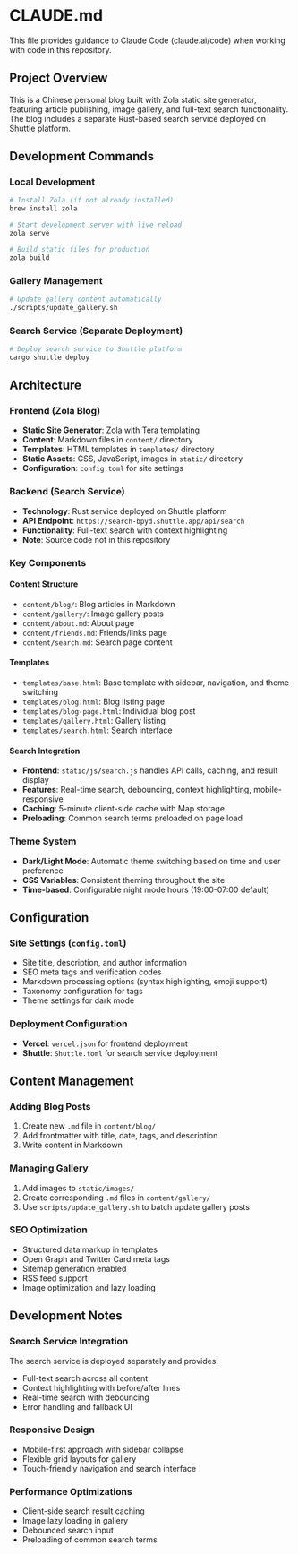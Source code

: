 # CLAUDE.md

This file provides guidance to Claude Code (claude.ai/code) when working with code in this repository.

## Project Overview

This is a Chinese personal blog built with Zola static site generator, featuring article publishing, image gallery, and full-text search functionality. The blog includes a separate Rust-based search service deployed on Shuttle platform.

## Development Commands

### Local Development
```bash
# Install Zola (if not already installed)
brew install zola

# Start development server with live reload
zola serve

# Build static files for production
zola build
```

### Gallery Management
```bash
# Update gallery content automatically
./scripts/update_gallery.sh
```

### Search Service (Separate Deployment)
```bash
# Deploy search service to Shuttle platform
cargo shuttle deploy
```

## Architecture

### Frontend (Zola Blog)
- **Static Site Generator**: Zola with Tera templating
- **Content**: Markdown files in `content/` directory
- **Templates**: HTML templates in `templates/` directory
- **Static Assets**: CSS, JavaScript, images in `static/` directory
- **Configuration**: `config.toml` for site settings

### Backend (Search Service)
- **Technology**: Rust service deployed on Shuttle platform
- **API Endpoint**: `https://search-bpyd.shuttle.app/api/search`
- **Functionality**: Full-text search with context highlighting
- **Note**: Source code not in this repository

### Key Components

#### Content Structure
- `content/blog/`: Blog articles in Markdown
- `content/gallery/`: Image gallery posts
- `content/about.md`: About page
- `content/friends.md`: Friends/links page
- `content/search.md`: Search page content

#### Templates
- `templates/base.html`: Base template with sidebar, navigation, and theme switching
- `templates/blog.html`: Blog listing page
- `templates/blog-page.html`: Individual blog post
- `templates/gallery.html`: Gallery listing
- `templates/search.html`: Search interface

#### Search Integration
- **Frontend**: `static/js/search.js` handles API calls, caching, and result display
- **Features**: Real-time search, debouncing, context highlighting, mobile-responsive
- **Caching**: 5-minute client-side cache with Map storage
- **Preloading**: Common search terms preloaded on page load

### Theme System
- **Dark/Light Mode**: Automatic theme switching based on time and user preference
- **CSS Variables**: Consistent theming throughout the site
- **Time-based**: Configurable night mode hours (19:00-07:00 default)

## Configuration

### Site Settings (`config.toml`)
- Site title, description, and author information
- SEO meta tags and verification codes
- Markdown processing options (syntax highlighting, emoji support)
- Taxonomy configuration for tags
- Theme settings for dark mode

### Deployment Configuration
- **Vercel**: `vercel.json` for frontend deployment
- **Shuttle**: `Shuttle.toml` for search service deployment

## Content Management

### Adding Blog Posts
1. Create new `.md` file in `content/blog/`
2. Add frontmatter with title, date, tags, and description
3. Write content in Markdown

### Managing Gallery
1. Add images to `static/images/`
2. Create corresponding `.md` files in `content/gallery/`
3. Use `scripts/update_gallery.sh` to batch update gallery posts

### SEO Optimization
- Structured data markup in templates
- Open Graph and Twitter Card meta tags
- Sitemap generation enabled
- RSS feed support
- Image optimization and lazy loading

## Development Notes

### Search Service Integration
The search service is deployed separately and provides:
- Full-text search across all content
- Context highlighting with before/after lines
- Real-time search with debouncing
- Error handling and fallback UI

### Responsive Design
- Mobile-first approach with sidebar collapse
- Flexible grid layouts for gallery
- Touch-friendly navigation and search interface

### Performance Optimizations
- Client-side search result caching
- Image lazy loading in gallery
- Debounced search input
- Preloading of common search terms